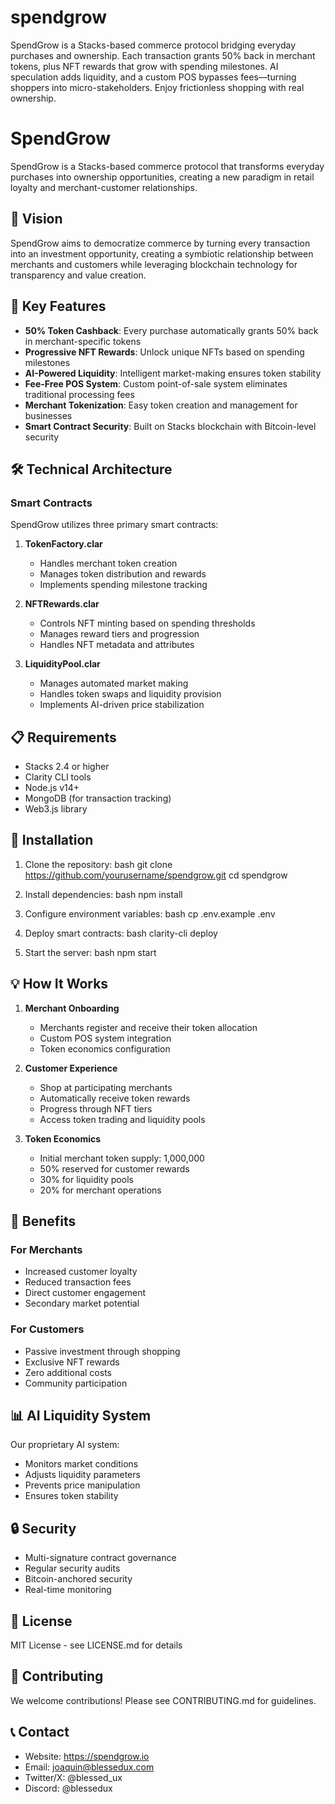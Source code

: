 # spendgrow

SpendGrow is a Stacks-based commerce protocol bridging everyday purchases and ownership. Each transaction grants 50% back in merchant tokens, plus NFT rewards that grow with spending milestones. AI speculation adds liquidity, and a custom POS bypasses fees—turning shoppers into micro-stakeholders. Enjoy frictionless shopping with real ownership.

# SpendGrow

SpendGrow is a Stacks-based commerce protocol that transforms everyday purchases into ownership opportunities, creating a new paradigm in retail loyalty and merchant-customer relationships.

## 🌟 Vision

SpendGrow aims to democratize commerce by turning every transaction into an investment opportunity, creating a symbiotic relationship between merchants and customers while leveraging blockchain technology for transparency and value creation.

## 🔑 Key Features

- **50% Token Cashback**: Every purchase automatically grants 50% back in merchant-specific tokens
- **Progressive NFT Rewards**: Unlock unique NFTs based on spending milestones
- **AI-Powered Liquidity**: Intelligent market-making ensures token stability
- **Fee-Free POS System**: Custom point-of-sale system eliminates traditional processing fees
- **Merchant Tokenization**: Easy token creation and management for businesses
- **Smart Contract Security**: Built on Stacks blockchain with Bitcoin-level security

## 🛠 Technical Architecture

### Smart Contracts

SpendGrow utilizes three primary smart contracts:

1. **TokenFactory.clar**

   - Handles merchant token creation
   - Manages token distribution and rewards
   - Implements spending milestone tracking

2. **NFTRewards.clar**

   - Controls NFT minting based on spending thresholds
   - Manages reward tiers and progression
   - Handles NFT metadata and attributes

3. **LiquidityPool.clar**
   - Manages automated market making
   - Handles token swaps and liquidity provision
   - Implements AI-driven price stabilization

## 📋 Requirements

- Stacks 2.4 or higher
- Clarity CLI tools
- Node.js v14+
- MongoDB (for transaction tracking)
- Web3.js library

## 🚀 Installation

1. Clone the repository:
   bash
   git clone https://github.com/yourusername/spendgrow.git
   cd spendgrow

2. Install dependencies:
   bash
   npm install

3. Configure environment variables:
   bash
   cp .env.example .env

4. Deploy smart contracts:
   bash
   clarity-cli deploy

5. Start the server:
   bash
   npm start

## 💡 How It Works

1. **Merchant Onboarding**

   - Merchants register and receive their token allocation
   - Custom POS system integration
   - Token economics configuration

2. **Customer Experience**

   - Shop at participating merchants
   - Automatically receive token rewards
   - Progress through NFT tiers
   - Access token trading and liquidity pools

3. **Token Economics**
   - Initial merchant token supply: 1,000,000
   - 50% reserved for customer rewards
   - 30% for liquidity pools
   - 20% for merchant operations

## 🤝 Benefits

### For Merchants

- Increased customer loyalty
- Reduced transaction fees
- Direct customer engagement
- Secondary market potential

### For Customers

- Passive investment through shopping
- Exclusive NFT rewards
- Zero additional costs
- Community participation

## 📊 AI Liquidity System

Our proprietary AI system:

- Monitors market conditions
- Adjusts liquidity parameters
- Prevents price manipulation
- Ensures token stability

## 🔒 Security

- Multi-signature contract governance
- Regular security audits
- Bitcoin-anchored security
- Real-time monitoring

## 📄 License

MIT License - see LICENSE.md for details

## 🤝 Contributing

We welcome contributions! Please see CONTRIBUTING.md for guidelines.

## 📞 Contact

- Website: https://spendgrow.io
- Email: joaquin@blessedux.com
- Twitter/X: @blessed_ux
- Discord: @blessedux
